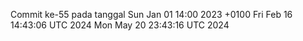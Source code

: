 Commit ke-55 pada tanggal Sun Jan 01 14:00 2023 +0100
Fri Feb 16 14:43:06 UTC 2024
Mon May 20 23:43:16 UTC 2024
